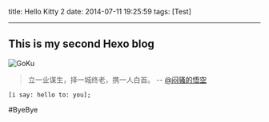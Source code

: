 title: Hello Kitty 2
date: 2014-07-11 19:25:59
tags: [Test]

---

## This is my second Hexo blog

<!--more-->

![GoKu](/img/goku.jpg)

> 立一业谋生，择一城终老，携一人白首。
> -- [@闷骚的悟空](http://weibo.com/u/1272660443)


``` objc
[i say: hello to: you];
```

#ByeBye



